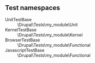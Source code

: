 <h2>Test namespaces</h2>
          <dl>
<dt>UnitTestBase</dt>
            <dd>\Drupal\Tests\my_module\Unit</dd>
            <dt>KernelTestBase</dt>
            <dd>\Drupal\Tests\my_module\Kernel</dd>
            <dt>BrowserTestBase</dt>
            <dd>\Drupal\Tests\my_module\Functional</dd>
            <dt>JavascriptTestBase</dt>
            <dd>\Drupal\Tests\my_module\Functional</dd>
          </dl>